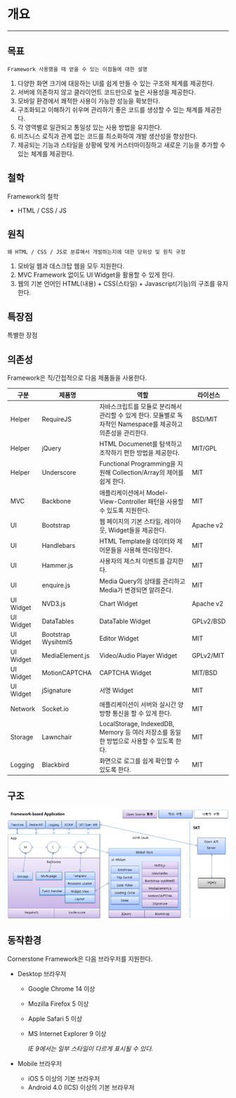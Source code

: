 <!--
layout: 'post'
section: 'Cornerstone Framework'
title: '개요'
outline: '요약설명'
date: '2012-11-16'
tagstr: ''
subsection: 'Introduction'
order: '[1, 1]'
-->

# 개요

----------

목표
---
`Framework 사용했을 때 얻을 수 있는 이점들에 대한 설명`

1. 다양한 화면 크기에 대응하는 UI를 쉽게 만들 수 있는 구조와 체계를 제공한다.
2. 서버에 의존하지 않고 클라이언트 코드만으로 높은 사용성을 제공한다.
3. 모바일 환경에서 쾌적한 사용이 가능한 성능을 확보한다.
4. 구조화되고 이해하기 쉬우며 관리하기 좋은 코드를 생성할 수 있는 체계를 제공한다.
5. 각 영역별로 일관되고 통일성 있는 사용 방법을 유지한다.
6. 비즈니스 로직과 관계 없는 코드를 최소화하여 개발 생산성을 향상한다.
7. 제공되는 기능과 스타일을 상황에 맞게 커스터마이징하고 새로운 기능을 추가할 수 있는 체계를 제공한다.

철학	
---
Framework의 철학
- HTML / CSS / JS

원칙	
---
`왜 HTML / CSS / JS로 분류해서 개발하는지에 대한 당위성 및 원칙 규정`

1. 모바일 웹과 데스크탑 웹을 모두 지원한다.
2. MVC Framework 없이도 UI Widget을 활용할 수 있게 한다.
3. 웹의 기본 언어인 HTML(내용) + CSS(스타일) + Javascript(기능)의 구조를 유지한다.

특장점
-----
특별한 장점


의존성
-----

Framework은 직/간접적으로 다음 제품들을 사용한다.

구분 | 제품명 | 역할 | 라이선스
--- | ----- | --- | ------
Helper | RequireJS | 자바스크립트를 모듈로 분리해서 관리할 수 있게 한다. 모듈별로 독자적인 Namespace를 제공하고 의존성을 관리한다. | BSD/MIT
Helper | jQuery | HTML Documenet를 탐색하고 조작하기 편한 방법을 제공한다. | MIT/GPL
Helper | Underscore | Functional Programming을 지원해 Collection/Array의 제어를 쉽게 한다. | MIT
MVC | Backbone | 애플리케이션에서 Model-View-Controller 패턴을 사용할 수 있도록 지원한다. | MIT
UI | Bootstrap | 웹 페이지의 기본 스타일, 레이아웃, Widget들을 제공한다. | Apache v2
UI | Handlebars | HTML Template을 데이터와 제어문들을 사용해 렌더링한다. | MIT
UI | Hammer.js | 사용자의 제스처 이벤트를 감지한다. | MIT
UI | enquire.js | Media Query의 상태를 관리하고 Media가 변경되면 알려준다. | MIT
UI Widget | NVD3.js | Chart Widget | Apache v2
UI Widget | DataTables | DataTable Widget | GPLv2/BSD
UI Widget | Bootstrap Wysihtml5 | Editor Widget | MIT
UI Widget | MediaElement.js | Video/Audio Player Widget | GPLv2/MIT
UI Widget | MotionCAPTCHA | CAPTCHA Widget | MIT/BSD
UI Widget | jSignature | 서명 Widget | MIT
Network | Socket.io | 애플리케이션이 서버와 실시간 양방향 통신을 할 수 있게 한다. | MIT
Storage | Lawnchair | LocalStorage, IndexedDB, Memory 등 여러 저장소를 동일한 방법으로 사용할 수 있도록 한다. | MIT
Logging | Blackbird | 화면으로 로그를 쉽게 확인할 수 있도록 한다. | MIT

구조
---
![](images/architecture.png?raw=true)

동작환경
------
Cornerstone Framework은 다음 브라우저를 지원한다.

* Desktop 브라우저
	* Google Chrome 14 이상
	* Mozilla Firefox 5 이상
	* Apple Safari 5 이상
	* MS Internet Explorer 9 이상
	
		_IE 9에서는 일부 스타일이 다르게 표시될 수 있다._

* Mobile 브라우저
	* iOS 5 이상의 기본 브라우저
	* Android 4.0 (ICS) 이상의 기본 브라우저
